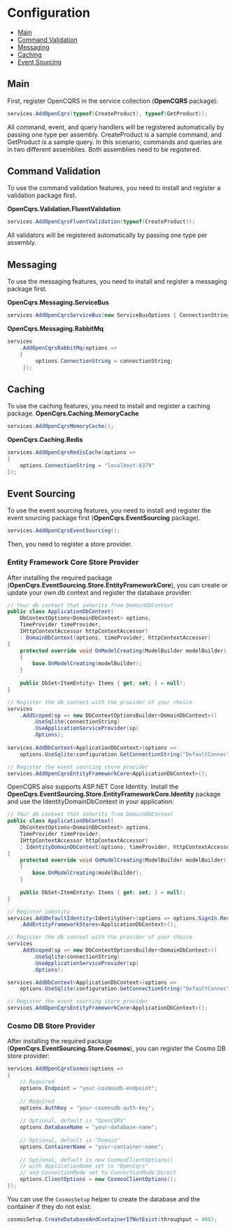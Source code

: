 # Configuration

- [Main](#main)
- [Command Validation](#command-validation)
- [Messaging](#messaging)
- [Caching](#caching)
- [Event Sourcing](#event-sourcing)

<a name="main"></a>
## Main
First, register OpenCQRS in the service collection (**OpenCQRS** package):
```C#
services.AddOpenCqrs(typeof(CreateProduct), typeof(GetProduct));
```
All command, event, and query handlers will be registered automatically by passing one type per assembly.
CreateProduct is a sample command, and GetProduct is a sample query.
In this scenario, commands and queries are in two different assemblies.
Both assemblies need to be registered.

<a name="command-validation"></a>
## Command Validation
To use the command validation features, you need to install and register a validation package first.

**OpenCqrs.Validation.FluentValidation**
```C#
services.AddOpenCqrsFluentValidation(typeof(CreateProduct));
```
All validators will be registered automatically by passing one type per assembly.

<a name="messaging"></a>
## Messaging
To use the messaging features, you need to install and register a messaging package first.

**OpenCqrs.Messaging.ServiceBus**
```C#
services.AddOpenCqrsServiceBus(new ServiceBusOptions { ConnectionString = connectionString });
```
**OpenCqrs.Messaging.RabbitMq**
```C#
services
    .AddOpenCqrsRabbitMq(options =>
    {
         options.ConnectionString = connectionString;
     });
```

<a name="caching"></a>
## Caching
To use the caching features, you need to install and register a caching package.
**OpenCqrs.Caching.MemoryCache**
```C#
services.AddOpenCqrsMemoryCache();
```
**OpenCqrs.Caching.Redis**
```C#
services.AddOpenCqrsRedisCache(options =>
{
    options.ConnectionString = "localhost:6379"
});
```

<a name="event-sourcing"></a>
## Event Sourcing
To use the event sourcing features, you need to install and register the event sourcing package first (**OpenCqrs.EventSourcing** package).
```C#
services.AddOpenCqrsEventSourcing();
```
Then, you need to register a store provider.
### Entity Framework Core Store Provider
After installing the required package (**OpenCqrs.EventSourcing.Store.EntityFrameworkCore**), you can create or update your own db context and register the database provider:
```C#
// Your db context that inherits from DomainDbContext
public class ApplicationDbContext(
    DbContextOptions<DomainDbContext> options,
    TimeProvider timeProvider,
    IHttpContextAccessor httpContextAccessor)
    : DomainDbContext(options, timeProvider, httpContextAccessor)
{
    protected override void OnModelCreating(ModelBuilder modelBuilder)
    {
        base.OnModelCreating(modelBuilder);
    }
    
    public DbSet<ItemEntity> Items { get; set; } = null!;
}

// Register the db context with the provider of your choice
services
    .AddScoped(sp => new DbContextOptionsBuilder<DomainDbContext>()
        .UseSqlite(connectionString)
        .UseApplicationServiceProvider(sp)
        .Options);
    
services.AddDbContext<ApplicationDbContext>(options =>
    options.UseSqlite(configuration.GetConnectionString("DefaultConnection")));

// Register the event sourcing store provider
services.AddOpenCqrsEntityFrameworkCore<ApplicationDbContext>();
```
OpenCQRS also supports ASP.NET Core Identity. Install the **OpenCqrs.EventSourcing.Store.EntityFrameworkCore.Identity** package and use the IdentityDomainDbContext in your application:
```C#
// Your db context that inherits from DomainDbContext
public class ApplicationDbContext(
    DbContextOptions<DomainDbContext> options,
    TimeProvider timeProvider,
    IHttpContextAccessor httpContextAccessor)
    : IdentityDomainDbContext(options, timeProvider, httpContextAccessor)
{
    protected override void OnModelCreating(ModelBuilder modelBuilder)
    {
        base.OnModelCreating(modelBuilder);
    }
    
    public DbSet<ItemEntity> Items { get; set; } = null!;
}

// Register identity
services.AddDefaultIdentity<IdentityUser>(options => options.SignIn.RequireConfirmedAccount = true)
    .AddEntityFrameworkStores<ApplicationDbContext>();

// Register the db context with the provider of your choice
services
    .AddScoped(sp => new DbContextOptionsBuilder<DomainDbContext>()
        .UseSqlite(connectionString)
        .UseApplicationServiceProvider(sp)
        .Options);

services.AddDbContext<ApplicationDbContext>(options =>
    options.UseSqlite(configuration.GetConnectionString("DefaultConnection")));

// Register the event sourcing store provider
services.AddOpenCqrsEntityFrameworkCore<ApplicationDbContext>();
```

### Cosmo DB Store Provider
After installing the required package (**OpenCqrs.EventSourcing.Store.Cosmos**), you can register the Cosmo DB store provider:
```C#
services.AddOpenCqrsCosmos(options =>
{
    // Required
    options.Endpoint = "your-cosmosdb-endpoint";
    
    // Required
    options.AuthKey = "your-cosmosdb-auth-key";
    
    // Optional, default is "OpenCQRS"
    options.DatabaseName = "your-database-name"; 
    
    // Optional, default is "Domain"
    options.ContainerName = "your-container-name"; 
    
    // Optional, default is new CosmosClientOptions()
    // with ApplicationName set to "OpenCqrs"
    // and ConnectionMode set to ConnectionMode.Direct
    options.ClientOptions = new CosmosClientOptions(); 
});
 ```

You can use the `CosmosSetup` helper to create the database and the container if they do not exist:
```C#
cosmosSetup.CreateDatabaseAndContainerIfNotExist(throughput = 400);
```
